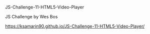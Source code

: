 JS-Challenge-11-HTML5-Video-Player

JS Challenge by Wes Bos

https://ksamarin90.github.io/JS-Challenge-11-HTML5-Video-Player/
